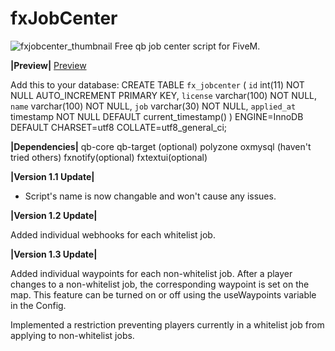 # fxJobCenter
![fxjobcenter_thumbnail](https://github.com/Fifly1/fxJobCenter/assets/107129715/9c32e7ab-29d1-48d7-ad3a-172dce26deb6)
Free qb job center script for FiveM.

**|Preview|**
[Preview ](https://youtu.be/7KOQgfjkhEQ)

Add this to your database:
CREATE TABLE `fx_jobcenter` (
  `id` int(11) NOT NULL AUTO_INCREMENT PRIMARY KEY,
  `license` varchar(100) NOT NULL,
  `name` varchar(100) NOT NULL,
  `job` varchar(30) NOT NULL,
  `applied_at` timestamp NOT NULL DEFAULT current_timestamp()
) ENGINE=InnoDB DEFAULT CHARSET=utf8 COLLATE=utf8_general_ci;

**|Dependencies|**
qb-core
qb-target (optional)
polyzone
oxmysql (haven't tried others)
fxnotify(optional)
fxtextui(optional)

**|Version 1.1 Update|**

* Script's name is now changable and won't cause any issues.

**|Version 1.2 Update|**

Added individual webhooks for each whitelist job.

**|Version 1.3 Update|**

Added individual waypoints for each non-whitelist job. After a player changes to a non-whitelist job, the corresponding waypoint is set on the map. This feature can be turned on or off using the useWaypoints variable in the Config.

Implemented a restriction preventing players currently in a whitelist job from applying to non-whitelist jobs.

